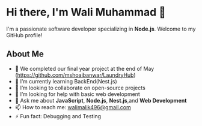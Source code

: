 # Hi there, I'm Wali Muhammad 👋



I'm a passionate software developer specializing in **Node.js**. Welcome to my GitHub profile!

## About Me

- 🔭 We completed our final year project at the end of May (https://github.com/mshoaibanwar/LaundryHub)
- 🌱 I’m currently learning BackEnd(Nest.js)
- 👯 I’m looking to collaborate on open-source projects
- 🤔 I’m looking for help with basic web development
- 💬 Ask me about **JavaScript**, **Node.js**, **Nest.js**,and **Web Development**
- 📫 How to reach me: walimalik496@gmail.com
- ⚡ Fun fact: Debugging and Testing
